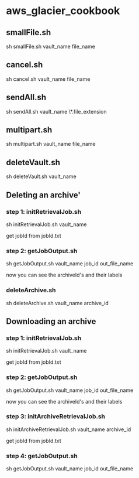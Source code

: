 # aws_glacier_cookbook

## smallFile.sh

sh smallFile.sh vault_name file_name

## cancel.sh

sh cancel.sh vault_name file_name

## sendAll.sh

sh sendAll.sh vault_name \\*.file_extension

## multipart.sh

sh multipart.sh vault_name file_name

## deleteVault.sh

sh deleteVault.sh vault_name

## Deleting an archive'

### step 1: initRetrievalJob.sh

sh initRetrievalJob.sh vault_name

get jobId from jobId.txt

### step 2: getJobOutput.sh

sh getJobOutput.sh vault_name job_id out_file_name

now you can see the archiveId's and their labels

### deleteArchive.sh

sh deleteArchive.sh vault_name archive_id

## Downloading an archive

### step 1: initRetrievalJob.sh

sh initRetrievalJob.sh vault_name

get jobId from jobId.txt

### step 2: getJobOutput.sh

sh getJobOutput.sh vault_name job_id out_file_name

now you can see the archiveId's and their labels

### step 3: initArchiveRetrievalJob.sh

sh initArchiveRetrievalJob.sh vault_name archive_id

get jobId from jobId.txt

### step 4: getJobOutput.sh

sh getJobOutput.sh vault_name job_id out_file_name
